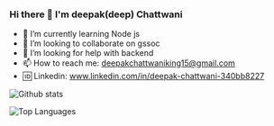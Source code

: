 ### Hi there 👋  I'm deepak(deep) Chattwani

- 🌱 I’m currently learning Node js 
- 👯 I’m looking to collaborate on gssoc
- 🤔 I’m looking for help with backend
- 📫 How to reach me: deepakchattwaniking15@gmail.com
- 🆔 Linkedin: www.linkedin.com/in/deepak-chattwani-340bb8227

![Github stats](https://github-readme-stats.vercel.app/api?username=deep-69bits&count_private=true&show_icons=true&theme=radical)

![Top Languages](https://github-readme-stats.vercel.app/api/top-langs/?username=deep-69bits&show_icons=true&theme=radical)




